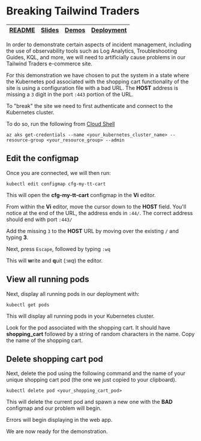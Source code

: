 # Breaking Tailwind Traders

| [README](/ops20/README.md) | [Slides](/ops20/slides/README.md) | [Demos](/ops20/demos/README.md) | [Deployment](/ops20/deployment/README.md) | 
|--------|-------|------------|-----------|

In order to demonstrate certain aspects of incident management, including the use of observability tools such as Log Analytics, Troubleshooting Guides, KQL, and more, we will need to artificially cause problems in our Tailwind Traders e-commerce site.

For this demonstration we have chosen to put the system in a state where the Kubernetes pod associated with the shopping cart functionality of the site is using a configuration file with a bad URL. The **HOST** address is missing a `3` digit in the port `:443` portion of the URL.

To "break" the site we need to first authenticate and connect to the Kubernetes cluster.

To do so, run the following from [Cloud Shell](https://shell.azure.com)

``` az cli
az aks get-credentials --name <your_kubernetes_cluster_name> --resource-group <your_resource_group> --admin
```

## Edit the configmap

Once you are connected, we will then run: 

``` az cli
kubectl edit configmap cfg-my-tt-cart
```

This will open the **cfg-my-tt-cart** configmap in the **Vi** editor.

From within the **Vi** editor, move the cursor down to the **HOST** field. You'll notice at the end of the URL, the address ends in `:44/`. The correct address should end with port `:443/`

Add the missing `3` to the **HOST** URL by moving over the existing `/` and typing **3**.

Next, press `Escape`, followed by typing `:wq`

This will **w**rite and **q**uit (*:wq*) the editor.

## View all running pods

Next, display all running pods in our deployment with:

``` az cli
kubectl get pods
```

This will display all running pods in your Kubernetes cluster.

Look for the pod associated with the shopping cart. It should have **shopping_cart** followed by a string of random characters in the name. Copy the name of the shopping cart.

## Delete shopping cart pod

Next, delete the pod using the following command and the name of your unique shopping cart pod (the one we just copied to your clipboard).

``` az cli
kubectl delete pod <your_shopping_cart_pod>
```

This will delete the current pod and spawn a new one with the **BAD** configmap and our problem will begin.

Errors will begin displaying in the web app.

We are now ready for the demonstration.
